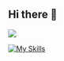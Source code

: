 ## Hi there 👋

<!--
**Hanze-C/Hanze-C** is a ✨ _special_ ✨ repository because its `README.md` (this file) appears on your GitHub profile.

Here are some ideas to get you started:

- 🔭 I’m currently working on ...
- 🌱 I’m currently learning ...
- 👯 I’m looking to collaborate on ...
- 🤔 I’m looking for help with ...
- 💬 Ask me about ...
- 📫 How to reach me: ...
- 😄 Pronouns: ...
- ⚡ Fun fact: ...
-->
![](https://raw.githubusercontent.com/Hanze-C/Hanze-C/output/assets/github-contribution-grid-snake.svg)

[![My Skills](https://skillicons.dev/icons?i=html,php,md,discord,github,instagram,netlify,twitter,vercel,vscode,wordpress,workers&perline=12)](https://skillicons.dev)
